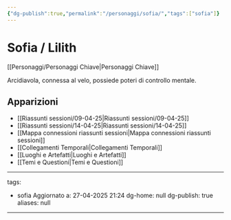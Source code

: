 ```yaml
---
{"dg-publish":true,"permalink":"/personaggi/sofia/","tags":["sofia"]}
---
```


# Sofia / Lilith

[[Personaggi/Personaggi Chiave\|Personaggi Chiave]]

Arcidiavola, connessa al velo, possiede poteri di controllo mentale.

## Apparizioni
- [[Riassunti sessioni/09-04-25\|Riassunti sessioni/09-04-25]]
- [[Riassunti sessioni/14-04-25\|Riassunti sessioni/14-04-25]]
- [[Mappa connessioni riassunti sessioni\|Mappa connessioni riassunti sessioni]]
- [[Collegamenti Temporali\|Collegamenti Temporali]]
- [[Luoghi e Artefatti\|Luoghi e Artefatti]]
- [[Temi e Questioni\|Temi e Questioni]]

---
tags:
  - sofia
Aggiornato a: 27-04-2025  21:24
dg-home: null
dg-publish: true
aliases: null
---